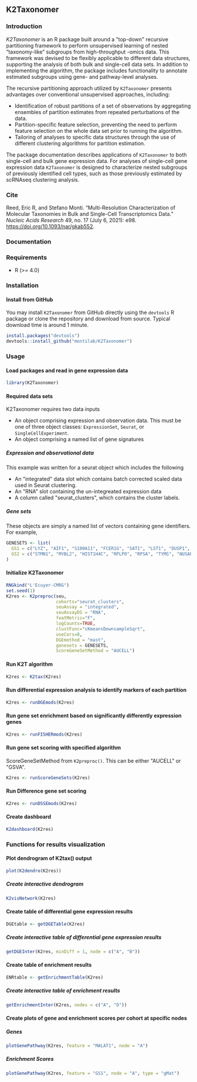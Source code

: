 ## K2Taxonomer

### Introduction

*K2Taxonomer* is an R package built around a "top-down" recursive partitioning framework to perform unsupervised learning of nested “taxonomy-like” subgroups from high-throughput -omics data. This framework was devised to be flexibly applicable to different data structures, supporting the analysis of both bulk and single-cell data sets. In addition to implementing the algorithm, the package includes functionality to annotate estimated subgroups using gene- and pathway-level analyses.

The recursive partitioning approach utilized by `K2Taxonomer` presents advantages over conventional unsupervised approaches, including:

- Identification of robust partitions of a set of observations by aggregating ensembles of partition estimates from repeated perturbations of the data.
- Partition-specific feature selection, preventing the need to perform feature selection on the whole data set prior to running the algorithm.
- Tailoring of analyses to specific data structures through the use of different clustering algorithms for partition estimation.

The package documentation describes applications of `K2Taxonomer` to both single-cell and bulk gene expression data. For analyses of single-cell gene expression data `K2Taxonomer` is designed to characterize nested subgroups of previously identified cell types, such as those previously estimated by scRNAseq clustering analysis.

### Cite
Reed, Eric R, and Stefano Monti. “Multi-Resolution Characterization of Molecular Taxonomies in Bulk and Single-Cell Transcriptomics Data.” _Nucleic Acids Research_ 49, no. 17 (July 6, 2021): e98. https://doi.org/10.1093/nar/gkab552.

### Documentation

### Requirements

- R (>= 4.0)

### Installation

#### Install from GitHub

You may install `K2Taxonomer` from GitHub directly using the `devtools` R package or clone the repository and download from source. Typical download time is around 1 minute.

```r
install.packages("devtools")
devtools::install_github("montilab/K2Taxonomer")
```

### Usage

#### Load packages and read in gene expression data

```r
library(K2Taxonomer)
```

#### Required data sets

K2Taxonomer requires two data inputs

  - An object comprising expression and observation data. This must be one of three object classes: `ExpressionSet`, `Seurat`, or `SingleCellExperiment`.
  - An object comprising a named list of gene signatures
  
##### Expression and observational data

This example was written for a seurat object which includes the following

  - An "integrated" data slot which contains batch corrected scaled data used in Seurat clustering.
  - An "RNA" slot containing the un-integreated expression data
  - A column called "seurat_clusters", which contains the cluster labels.
  
##### Gene sets

These objects are simply a named list of vectors containing gene identifiers.
For example,

```r
GENESETS <- list(
  GS1 = c("LYZ", "AIF1", "S100A11", "FCER1G", "SAT1", "LST1", "DUSP1", "S100A4", "CTSS", "SERPINA1"),
  GS2 = c("STMN1", "MYBL2", "HIST1H4C", "RPLP0", "RPSA", "TYMS", "NUSAP1", "HMGB1", "LDHB", "C12orf75")
)
```

#### Initialize K2Taxonomer

```r
RNGkind("L'Ecuyer-CMRG")
set.seed(1)
K2res <- K2preproc(seu,
                   cohorts="seurat_clusters",
                   seuAssay = "integrated",
                   seuAssayDS = "RNA",
                   featMetric="F",
                   logCounts=TRUE,
                   clustFunc="cKmeansDownsampleSqrt",
                   useCors=8,
                   DGEmethod = "mast",
                   genesets = GENESETS,
                   ScoreGeneSetMethod = "AUCELL")
```

#### Run K2T algorithm

```r
K2res <- K2tax(K2res)
```

#### Run differential expression analysis to identify markers of each partition

```r
K2res <- runDGEmods(K2res)
```

#### Run gene set enrichment based on significantly differently expression genes

```r
K2res <- runFISHERmods(K2res)
```

#### Run gene set scoring with specified algorithm

ScoreGeneSetMethod from `K2preproc()`. This can be either "AUCELL" or "GSVA".

```r
K2res <- runScoreGeneSets(K2res)
```

#### Run Difference gene set scoring

```r
K2res <- runDSSEmods(K2res)
```

#### Create dashboard

```r
K2dashboard(K2res)
```

### Functions for results visualization

#### Plot dendrogram of K2tax() output

```r
plot(K2dendro(K2res))
```

##### Create interactive dendrogram

```r
K2visNetwork(K2res)
```

#### Create table of differential gene expression results

```r
DGEtable <- getDGETable(K2res)
```

##### Create interactive table of differential gene expression results

```r
getDGEInter(K2res, minDiff = 1, node = c("A", "B"))
```

#### Create table of enrichment results

```r
ENRtable <- getEnrichmentTable(K2res)
```

##### Create interactive table of enrichment results

```r
getEnrichmentInter(K2res, nodes = c("A", "D"))
```

#### Create plots of gene and enrichment scores per cohort at specific nodes

##### Genes

```r
plotGenePathway(K2res, feature = "MALAT1", node = "A")
```

##### Enrichment Scores

```r
plotGenePathway(K2res, feature = "GS1", node = "A", type = "gMat")
```

